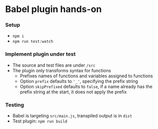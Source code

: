 # Babel plugin hands-on

### Setup

-   `npm i`
-   `npm run test:watch`

### Implement plugin under test

-   The source and test files are under `/src`
-   The plugin only transforms syntax for functions
    -   Prefixes names of functions and variables assigned to functions
    -   Option `prefix` defaults to `'_'`, specifying the prefix string
    -   Option `skipPrefixed` defaults to `false`, if a name already has the prefix string at the start, it does not apply the prefix

### Testing

-   Babel is targeting `src/main.js`, transpiled output is in `dist`
-   Test plugin: `npm run build`
